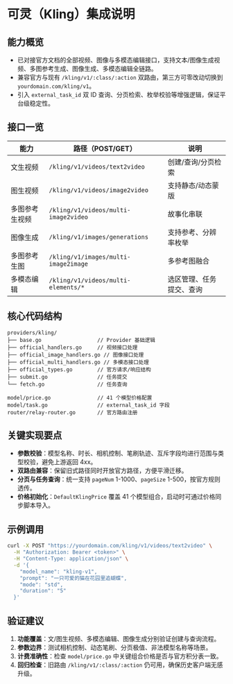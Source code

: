# 可灵（Kling）集成说明

## 能力概览
- 已对接官方文档的全部视频、图像与多模态编辑接口，支持文本/图像生成视频、多图参考生成、图像生成、多模态编辑全链路。
- 兼容官方与现有 `/kling/v1/:class/:action` 双路由，第三方可零改动切换到 `yourdomain.com/kling/v1`。
- 引入 `external_task_id` 双 ID 查询、分页检索、枚举校验等增强逻辑，保证平台级稳定性。

## 接口一览
| 能力 | 路径（POST/GET） | 说明 |
| --- | --- | --- |
| 文生视频 | `/kling/v1/videos/text2video` | 创建/查询/分页检索 |
| 图生视频 | `/kling/v1/videos/image2video` | 支持静态/动态蒙版 |
| 多图参考生视频 | `/kling/v1/videos/multi-image2video` | 故事化串联 |
| 图像生成 | `/kling/v1/images/generations` | 支持参考、分辨率枚举 |
| 多图参考生图 | `/kling/v1/images/multi-image2image` | 多参考图融合 |
| 多模态编辑 | `/kling/v1/videos/multi-elements/*` | 选区管理、任务提交、查询 |

## 核心代码结构
```
providers/kling/
├── base.go                  // Provider 基础逻辑
├── official_handlers.go     // 视频接口处理
├── official_image_handlers.go // 图像接口处理
├── official_multi_handlers.go // 多模态接口处理
├── official_types.go        // 官方请求/响应结构
├── submit.go                // 任务提交
└── fetch.go                 // 任务查询

model/price.go               // 41 个模型价格配置
model/task.go                // external_task_id 字段
router/relay-router.go       // 官方路由注册
```

## 关键实现要点
- **参数校验**：模型名称、时长、相机控制、笔刷轨迹、互斥字段均进行范围与类型校验，避免上游返回 4xx。
- **双路由兼容**：保留旧式路径同时开放官方路径，方便平滑迁移。
- **分页与任务查询**：统一支持 `pageNum` 1-1000、`pageSize` 1-500，按官方规则透传。
- **价格初始化**：`DefaultKlingPrice` 覆盖 41 个模型组合，启动时可通过价格同步脚本导入。

## 示例调用
```bash
curl -X POST "https://yourdomain.com/kling/v1/videos/text2video" \
  -H "Authorization: Bearer <token>" \
  -H "Content-Type: application/json" \
  -d '{
    "model_name": "kling-v1",
    "prompt": "一只可爱的猫在花园里追蝴蝶",
    "mode": "std",
    "duration": "5"
  }'
```

## 验证建议
1. **功能覆盖**：文/图生视频、多模态编辑、图像生成分别验证创建与查询流程。
2. **参数边界**：测试相机控制、动态笔刷、分页极值、非法模型名称等场景。
3. **计费准确性**：检查 `model/price.go` 中关键组合价格是否与官方积分表一致。
4. **回归检查**：旧路由 `/kling/v1/:class/:action` 仍可用，确保历史客户端无感升级。
